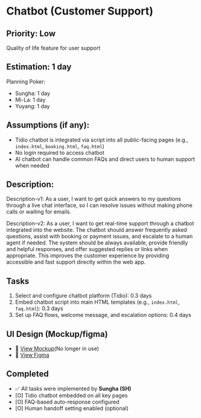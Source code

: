 # Chatbot (Customer Support)

## Priority: Low  
Quality of life feature for user support

## Estimation: 1 day  
Planning Poker:  
* Sungha: 1 day  
* Mi-La: 1 day  
* Yuyang: 1 day  

## Assumptions (if any):  
- Tidio chatbot is integrated via script into all public-facing pages (e.g., `index.html`, `booking.html`, `faq.html`)  
- No login required to access chatbot  
- AI chatbot can handle common FAQs and direct users to human support when needed  

## Description:  
Description-v1: As a user, I want to get quick answers to my questions through a live chat interface, so I can resolve issues without making phone calls or waiting for emails.

Description-v2: As a user, I want to get real-time support through a chatbot integrated into the website. The chatbot should answer frequently asked questions, assist with booking or payment issues, and escalate to a human agent if needed. The system should be always available, provide friendly and helpful responses, and offer suggested replies or links when appropriate. This improves the customer experience by providing accessible and fast support directly within the web app.

## Tasks  

1. Select and configure chatbot platform (Tidio): 0.3 days  
2. Embed chatbot script into main HTML templates (e.g., `index.html`, `faq.html`): 0.3 days  
3. Set up FAQ flows, welcome message, and escalation options: 0.4 days  

## UI Design (Mockup/figma)    
- 🔗 [View Mockup](https://ninjamock.com/s/XRNN7Lx)(No longer in use)
- 🔗 [View Figma](https://www.figma.com/proto/n42s1wX1D6KatzTybRvOqm/UI-CP3407?node-id=84-14&p=f&t=u24iLbJqg7FjxBzF-0&scaling=scale-down&content-scaling=fixed&page-id=0%3A1&starting-point-node-id=18%3A2)

## Completed  
- ✅ All tasks were implemented by **Sungha (SH)**  
- [O] Tidio chatbot embedded on all key pages  
- [O] FAQ-based auto-response configured  
- [O] Human handoff setting enabled (optional)
